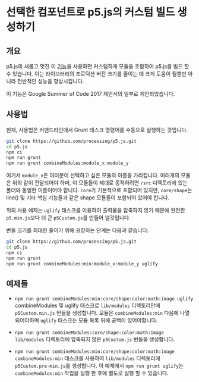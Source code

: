 # 선택한 컴포넌트로 p5.js의 커스텀 빌드 생성하기

## 개요

p5.js의 새롭고 멋진 이 [기능](https://github.com/processing/p5.js/pull/2051)을 사용하면 커스텀하게 모듈을 조합하여 p5.js를 빌드 할 수 있습니다. 이는 라이브러리의 프로덕션 버전 크기를 줄이는 데 크게 도움이 될뿐만 아니라 전반적인 성능을 향상시킵니다.

이 기능은 Google Summer of Code 2017 제안서의 일부로 제안되었습니다.

## 사용법

현재, 사용법은 커맨드라인에서 Grunt 태스크 명령어를 수동으로 실행하는 것입니다.

```sh
git clone https://github.com/processing/p5.js.git
cd p5.js
npm ci
npm run grunt
npm run grunt combineModules:module_x:module_y
```

여기서 `module_n`은 여러분이 선택하고 싶은 모듈의 이름을 가리킵니다. 여러개의 모듈은 위와 같이 전달되어야 하며, 이 모듈들이 제대로 동작하려면 `/src` 디렉토리에 있는 폴더와 동일한 이름이어야 합니다. `core`가 기본적으로 포함되어 있지만, `core/shape`는 line() 및 기타 핵심 기능들과 같은 shape 모듈들이 포함되어 있어야 합니다.

위의 사용 예제는 `uglify` 태스크를 이용하여 출력물을 압축하지 않기 때문에 완전한 `p5.min.js`보다 더 큰 `p5Custom.js`를 만들어 낼것입니다.

번들 크기를 최대한 줄이기 위해 권장하는 단계는 다음과 같습니다:

```sh
git clone https://github.com/processing/p5.js.git
cd p5.js
npm ci
npm run grunt
npm run grunt combineModules:min:module_x:module_y uglify
```

## 예제들

- `npm run grunt combineModules:min:core/shape:color:math:image uglify`
  combineModules 및 uglify 태스크로 `lib/modules` 디렉토리안에 `p5Custom.min.js` 번들을 생성합니다. 모듈은 `combineModules:min` 다음에 나열 되어야하며 `uglify` 태스크는 모듈 목록 뒤에 공백이 있어야합니다.

- `npm run grunt combineModules:core/shape:color:math:image`
  `lib/modules` 디렉토리에 압축되지 않은 `p5Custom.js` 번들을 생성합니다.

- `npm run grunt combineModules:min:core/shape:color:math:image` 
  `combineModules:min` 태스크를 사용하여 `lib/modules` 디렉토리에 `p5Custom.pre-min.js`를 생성합니다. 이 예제에서 `npm run grunt uglify`는 `combineModules:min` 작업을 실행 한 후에 별도로 실행 할 수 있습니다.